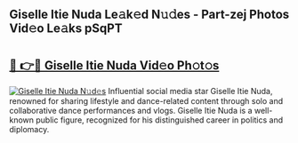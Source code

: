## Giselle Itie Nuda Le𝚊k𝚎d N𝚞𝚍es - Part-zej Photos Vid𝚎o Le𝚊ks pSqPT

# <h2><a href="http://fbbo5zf.evod.top/?m=Giselle+Itie+Nuda">🔗 👉🔴 Giselle Itie Nuda Vid𝚎o Ph𝚘t𝚘s</a></h2>

[![Giselle Itie Nuda N𝚞d𝚎s](https://i.imgur.com/8V9OHl7.gif)](http://fbbo5zf.evod.top/?m=Giselle+Itie+Nuda)
Influential social media star Giselle Itie Nuda, renowned for sharing lifestyle and dance-related content through solo and collaborative dance performances and vlogs. Giselle Itie Nuda is a well-known public figure, recognized for his distinguished career in politics and diplomacy. 
